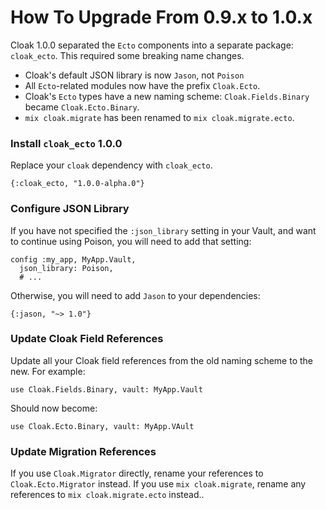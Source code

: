 # How To Upgrade From 0.9.x to 1.0.x

Cloak 1.0.0 separated the `Ecto` components into a separate package:
`cloak_ecto`. This required some breaking name changes.

- Cloak's default JSON library is now `Jason`, not `Poison`
- All `Ecto`-related modules now have the prefix `Cloak.Ecto`.
- Cloak's `Ecto` types have a new naming scheme: `Cloak.Fields.Binary` became
  `Cloak.Ecto.Binary`.
- `mix cloak.migrate` has been renamed to `mix cloak.migrate.ecto`.

### Install `cloak_ecto` 1.0.0

Replace your `cloak` dependency with `cloak_ecto`.

    {:cloak_ecto, "1.0.0-alpha.0"}

### Configure JSON Library

If you have not specified the `:json_library` setting in your Vault, and want
to continue using Poison, you will need to add that setting:

    config :my_app, MyApp.Vault,
      json_library: Poison,
      # ...

Otherwise, you will need to add `Jason` to your dependencies:

    {:jason, "~> 1.0"}

### Update Cloak Field References

Update all your Cloak field references from the old naming scheme to the new.
For example:

    use Cloak.Fields.Binary, vault: MyApp.Vault

Should now become:

    use Cloak.Ecto.Binary, vault: MyApp.VAult

### Update Migration References

If you use `Cloak.Migrator` directly, rename your references to
`Cloak.Ecto.Migrator` instead. If you use `mix cloak.migrate`, rename any
references to `mix cloak.migrate.ecto` instead..